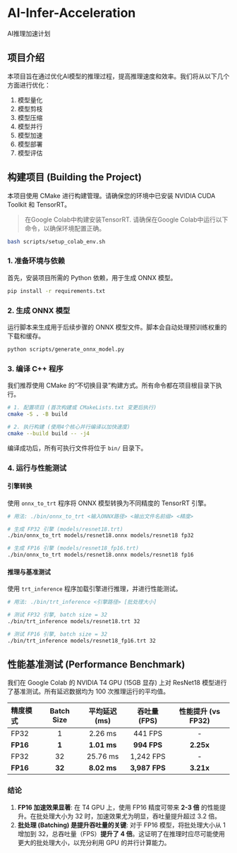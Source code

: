 # AI-Infer-Acceleration
AI推理加速计划

## 项目介绍

本项目旨在通过优化AI模型的推理过程，提高推理速度和效率。我们将从以下几个方面进行优化：

1. 模型量化
2. 模型剪枝
3. 模型压缩
4. 模型并行
5. 模型加速 
6. 模型部署
7. 模型评估

## 构建项目 (Building the Project)

本项目使用 CMake 进行构建管理。请确保您的环境中已安装 NVIDIA CUDA Toolkit 和 TensorRT。
> 在Google Colab中构建安装TensorRT. 请确保在Google Colab中运行以下命令，以确保环境配置正确。
```bash
bash scripts/setup_colab_env.sh
```

### 1. 准备环境与依赖

首先，安装项目所需的 Python 依赖，用于生成 ONNX 模型。

```bash
pip install -r requirements.txt
```

### 2. 生成 ONNX 模型

运行脚本来生成用于后续步骤的 ONNX 模型文件。脚本会自动处理预训练权重的下载和缓存。

```bash
python scripts/generate_onnx_model.py
```

### 3. 编译 C++ 程序

我们推荐使用 CMake 的“不切换目录”构建方式。所有命令都在项目根目录下执行。

```bash
# 1. 配置项目 (首次构建或 CMakeLists.txt 变更后执行)
cmake -S . -B build

# 2. 执行构建 (使用4个核心并行编译以加快速度)
cmake --build build -- -j4
```

编译成功后，所有可执行文件将位于 `bin/` 目录下。

### 4. 运行与性能测试

#### 引擎转换

使用 `onnx_to_trt` 程序将 ONNX 模型转换为不同精度的 TensorRT 引擎。

```bash
# 用法: ./bin/onnx_to_trt <输入ONNX路径> <输出文件名前缀> <精度>

# 生成 FP32 引擎 (models/resnet18.trt)
./bin/onnx_to_trt models/resnet18.onnx models/resnet18 fp32

# 生成 FP16 引擎 (models/resnet18_fp16.trt)
./bin/onnx_to_trt models/resnet18.onnx models/resnet18 fp16
```

#### 推理与基准测试

使用 `trt_inference` 程序加载引擎进行推理，并进行性能测试。

```bash
# 用法: ./bin/trt_inference <引擎路径> [批处理大小]

# 测试 FP32 引擎, batch size = 32
./bin/trt_inference models/resnet18.trt 32

# 测试 FP16 引擎, batch size = 32
./bin/trt_inference models/resnet18_fp16.trt 32
```

## 性能基准测试 (Performance Benchmark)

我们在 Google Colab 的 NVIDIA T4 GPU (15GB 显存) 上对 ResNet18 模型进行了基准测试。所有延迟数据均为 100 次推理运行的平均值。

| 精度模式 | Batch Size | 平均延迟 (ms) | 吞吐量 (FPS) | 性能提升 (vs FP32) |
| :--- | :---: | :---: | :---: | :---: |
| FP32 | 1 | 2.26 ms | 441 FPS | - |
| **FP16** | **1** | **1.01 ms** | **994 FPS** | **2.25x** |
| FP32 | 32 | 25.76 ms | 1,242 FPS | - |
| **FP16** | **32** | **8.02 ms** | **3,987 FPS** | **3.21x** |

### 结论

1.  **FP16 加速效果显著**: 在 T4 GPU 上，使用 FP16 精度可带来 **2-3 倍** 的性能提升。在批处理大小为 32 时，加速效果尤为明显，吞吐量提升超过 3.2 倍。
2.  **批处理 (Batching) 是提升吞吐量的关键**: 对于 FP16 模型，将批处理大小从 1 增加到 32，总吞吐量（FPS）**提升了 4 倍**。这证明了在推理时应尽可能使用更大的批处理大小，以充分利用 GPU 的并行计算能力。
